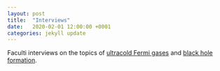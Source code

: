 ```yaml
---
layout: post
title:  "Interviews"
date:   2020-02-01 12:00:00 +0001
categories: jekyll update
---
```


Faculti interviews on the topics of [ultracold Fermi gases](https://wp.me/p8GfCL-53c) and [black hole formation](https://wp.me/p8GfCL-53g).

<br/>


